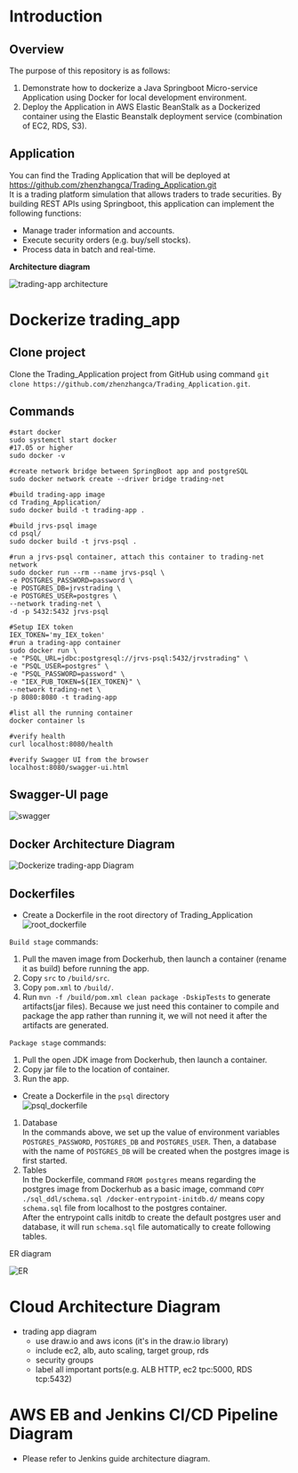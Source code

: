 # Introduction
## Overview
The purpose of this repository is as follows:
1) Demonstrate how to dockerize a Java Springboot Micro-service Application using Docker for local development environment.  
2) Deploy the Application in AWS Elastic BeanStalk as a Dockerized container using the Elastic Beanstalk deployment service (combination of EC2, RDS, S3).
## Application
You can find the Trading Application that will be deployed at https://github.com/zhenzhangca/Trading_Application.git    
It is a trading platform simulation that allows traders to trade securities. By building REST APIs using Springboot, this application can implement the following functions:
- Manage trader information and accounts.
- Execute security orders (e.g. buy/sell stocks).
- Process data in batch and real-time.   
	
**Architecture diagram**  
	
![trading-app architecture](assets/trading-app%20architecture.png)


# Dockerize trading_app
## Clone project
Clone the Trading_Application project from GitHub using command `git clone https://github.com/zhenzhangca/Trading_Application.git`.
## Commands
```
#start docker
sudo systemctl start docker
#17.05 or higher
sudo docker -v

#create network bridge between SpringBoot app and postgreSQL
sudo docker network create --driver bridge trading-net

#build trading-app image
cd Trading_Application/
sudo docker build -t trading-app .

#build jrvs-psql image
cd psql/
sudo docker build -t jrvs-psql .

#run a jrvs-psql container, attach this container to trading-net network
sudo docker run --rm --name jrvs-psql \
-e POSTGRES_PASSWORD=password \
-e POSTGRES_DB=jrvstrading \
-e POSTGRES_USER=postgres \
--network trading-net \
-d -p 5432:5432 jrvs-psql

#Setup IEX token
IEX_TOKEN='my_IEX_token'
#run a trading-app container
sudo docker run \
-e "PSQL_URL=jdbc:postgresql://jrvs-psql:5432/jrvstrading" \
-e "PSQL_USER=postgres" \
-e "PSQL_PASSWORD=password" \
-e "IEX_PUB_TOKEN=${IEX_TOKEN}" \
--network trading-net \
-p 8080:8080 -t trading-app

#list all the running container
docker container ls

#verify health
curl localhost:8080/health

#verify Swagger UI from the browser
localhost:8080/swagger-ui.html
```
## Swagger-UI page

![swagger](assets/swagger.png)
## Docker Architecture Diagram
![Dockerize trading-app Diagram](assets/Dockerize%20trading-app%20Diagram.png)

## Dockerfiles

  - Create a Dockerfile in the root directory of Trading_Application   
  ![root_dockerfile](assets/root_dockerfile.jpeg)  
   
  `Build stage` commands:
   1) Pull the maven image from Dockerhub, then launch a container (rename it as build) before running the app.  
   2) Copy `src` to `/build/src`.  
   3) Copy `pom.xml` to `/build/`.  
   4) Run `mvn -f /build/pom.xml clean package -DskipTests` to generate artifacts(jar files). 
   Because we just need this container to compile and package the app rather than running it, we will not need it after the artifacts are generated.  
  
  `Package stage` commands:
   1) Pull the open JDK image from Dockerhub, then launch a container.   
   2) Copy jar file to the location of container.    
   3) Run the app.    
   
    
  - Create a Dockerfile in the `psql` directory   
  ![psql_dockerfile](assets/psql_dockerfile.jpeg)  
  1) Database  
  In the commands above, we set up the value of environment variables `POSTGRES_PASSWORD`, `POSTGRES_DB` and `POSTGRES_USER`. Then, a database with the name of `POSTGRES_DB` will be created when the postgres image is first started.  
  2) Tables  
  In the Dockerfile, command `FROM postgres` means regarding the postgres image from Dockerhub as a basic image, command `COPY ./sql_ddl/schema.sql /docker-entrypoint-initdb.d/` means copy `schema.sql` file from localhost to the postgres container.  
  After the entrypoint calls initdb to create the default postgres user and database, it will run `schema.sql` file automatically to create following tables.  
   
   ER diagram  
   
   ![ER](assets/ER.png)  
   
# Cloud Architecture Diagram
- trading app diagram
  - use draw.io and aws icons (it's in the draw.io library)
  - include ec2, alb, auto scaling, target group, rds
  - security groups
  - label all important ports(e.g. ALB HTTP, ec2 tpc:5000, RDS tcp:5432)
  
# AWS EB and Jenkins CI/CD Pipeline Diagram
- Please refer to Jenkins guide architecture diagram.